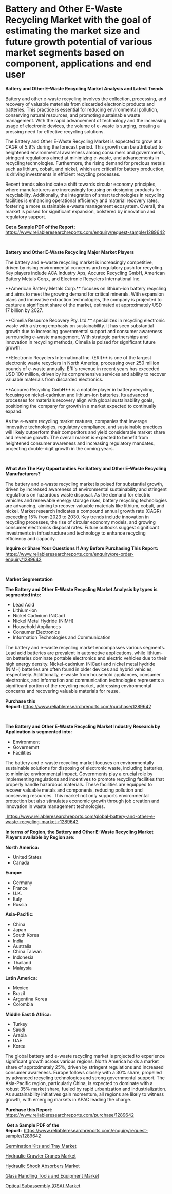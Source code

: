 <p><h1>Battery and Other E-Waste Recycling Market with the goal of estimating the market size and future growth potential of various market segments based on component, applications and end user</h1></p><p><strong>Battery and Other E-Waste Recycling Market Analysis and Latest Trends</strong></p>
<p><p>Battery and other e-waste recycling involves the collection, processing, and recovery of valuable materials from discarded electronic products and batteries. This practice is essential for reducing environmental pollution, conserving natural resources, and promoting sustainable waste management. With the rapid advancement of technology and the increasing usage of electronic devices, the volume of e-waste is surging, creating a pressing need for effective recycling solutions.</p><p>The Battery and Other E-Waste Recycling Market is expected to grow at a CAGR of 5.9% during the forecast period. This growth can be attributed to heightened environmental awareness among consumers and governments, stringent regulations aimed at minimizing e-waste, and advancements in recycling technologies. Furthermore, the rising demand for precious metals such as lithium, cobalt, and nickel, which are critical for battery production, is driving investments in efficient recycling processes. </p><p>Recent trends also indicate a shift towards circular economy principles, where manufacturers are increasingly focusing on designing products for recyclability. Additionally, the integration of smart technologies in recycling facilities is enhancing operational efficiency and material recovery rates, fostering a more sustainable e-waste management ecosystem. Overall, the market is poised for significant expansion, bolstered by innovation and regulatory support.</p></p>
<p><strong>Get a Sample PDF of the Report:&nbsp;</strong> <a href="https://www.reliableresearchreports.com/enquiry/request-sample/1289642?utm_campaign=4&utm_medium=2&utm_source=Github&utm_content=ia&utm_term=26102024&utm_id=battery-and-other-e-waste-recycling">https://www.reliableresearchreports.com/enquiry/request-sample/1289642</a></p>
<p>&nbsp;</p>
<p><strong>Battery and Other E-Waste Recycling Major Market Players</strong></p>
<p><p>The battery and e-waste recycling market is increasingly competitive, driven by rising environmental concerns and regulatory push for recycling. Key players include ACA Industry Aps, Accurec Recycling GmbH, American Battery Metals Corp., and Electronic Recyclers International Inc. </p><p>**American Battery Metals Corp.** focuses on lithium-ion battery recycling and aims to meet the growing demand for critical minerals. With expansion plans and innovative extraction technologies, the company is projected to capture a significant share of the market, estimated at approximately USD 17 billion by 2027.</p><p>**Cimelia Resource Recovery Pty. Ltd.** specializes in recycling electronic waste with a strong emphasis on sustainability. It has seen substantial growth due to increasing governmental support and consumer awareness surrounding e-waste management. With strategic partnerships and innovation in recycling methods, Cimelia is poised for significant future growth.</p><p>**Electronic Recyclers International Inc. (ERI)** is one of the largest electronic waste recyclers in North America, processing over 250 million pounds of e-waste annually. ERI's revenue in recent years has exceeded USD 100 million, driven by its comprehensive services and ability to recover valuable materials from discarded electronics. </p><p>**Accurec Recycling GmbH** is a notable player in battery recycling, focusing on nickel-cadmium and lithium-ion batteries. Its advanced processes for materials recovery align with global sustainability goals, positioning the company for growth in a market expected to continually expand.</p><p>As the e-waste recycling market matures, companies that leverage innovative technologies, regulatory compliance, and sustainable practices will likely outperform their competitors and yield considerable market share and revenue growth. The overall market is expected to benefit from heightened consumer awareness and increasing regulatory mandates, projecting double-digit growth in the coming years.</p></p>
<p>&nbsp;</p>
<p><strong>What Are The Key Opportunities For Battery and Other E-Waste Recycling Manufacturers?</strong></p>
<p><p>The battery and e-waste recycling market is poised for substantial growth, driven by increased awareness of environmental sustainability and stringent regulations on hazardous waste disposal. As the demand for electric vehicles and renewable energy storage rises, battery recycling technologies are advancing, aiming to recover valuable materials like lithium, cobalt, and nickel. Market research indicates a compound annual growth rate (CAGR) exceeding 15% from 2023 to 2030. Key trends include innovation in recycling processes, the rise of circular economy models, and growing consumer electronics disposal rates. Future outlooks suggest significant investments in infrastructure and technology to enhance recycling efficiency and capacity.</p></p>
<p><strong>Inquire or Share Your Questions If Any Before Purchasing This Report:</strong> <a href="https://www.reliableresearchreports.com/enquiry/pre-order-enquiry/1289642?utm_campaign=4&utm_medium=2&utm_source=Github&utm_content=ia&utm_term=26102024&utm_id=battery-and-other-e-waste-recycling">https://www.reliableresearchreports.com/enquiry/pre-order-enquiry/1289642</a></p>
<p>&nbsp;</p>
<p><strong>Market Segmentation</strong></p>
<p><strong>The Battery and Other E-Waste Recycling Market Analysis by types is segmented into:</strong></p>
<p><ul><li>Lead Acid</li><li>Lithium-ion</li><li>Nickel Cadmium (NiCad)</li><li>Nickel Metal Hydride (NiMH)</li><li>Household Appliances</li><li>Consumer Electronics</li><li>Information Technologies and Communication</li></ul></p>
<p><p>The battery and e-waste recycling market encompasses various segments. Lead acid batteries are prevalent in automotive applications, while lithium-ion batteries dominate portable electronics and electric vehicles due to their high energy density. Nickel-cadmium (NiCad) and nickel metal hydride (NiMH) batteries are often found in older devices and hybrid vehicles, respectively. Additionally, e-waste from household appliances, consumer electronics, and information and communication technologies represents a significant portion of the recycling market, addressing environmental concerns and recovering valuable materials for reuse.</p></p>
<p><strong>Purchase this Report:&nbsp;</strong><a href="https://www.reliableresearchreports.com/purchase/1289642?utm_campaign=4&utm_medium=2&utm_source=Github&utm_content=ia&utm_term=26102024&utm_id=battery-and-other-e-waste-recycling">https://www.reliableresearchreports.com/purchase/1289642</a></p>
<p>&nbsp;</p>
<p><strong>The Battery and Other E-Waste Recycling Market Industry Research by Application is segmented into:</strong></p>
<p><ul><li>Environment</li><li>Governemnt</li><li>Facilities</li></ul></p>
<p><p>The battery and e-waste recycling market focuses on environmentally sustainable solutions for disposing of electronic waste, including batteries, to minimize environmental impact. Governments play a crucial role by implementing regulations and incentives to promote recycling facilities that properly handle hazardous materials. These facilities are equipped to recover valuable metals and components, reducing pollution and conserving resources. This market not only supports environmental protection but also stimulates economic growth through job creation and innovation in waste management technologies.</p></p>
<p><a href="https://www.reliableresearchreports.com/global-battery-and-other-e-waste-recycling-market-r1289642?utm_campaign=4&utm_medium=2&utm_source=Github&utm_content=ia&utm_term=26102024&utm_id=battery-and-other-e-waste-recycling">&nbsp;https://www.reliableresearchreports.com/global-battery-and-other-e-waste-recycling-market-r1289642</a></p>
<p><strong>In terms of Region, the Battery and Other E-Waste Recycling Market Players available by Region are:</strong></p>
<p>
    <p> <strong> North America: </strong>
        <ul>
            <li>United States</li>
            <li>Canada</li>
        </ul>
        </p> 
    <p> <strong> Europe: </strong>
        <ul>
            <li>Germany</li>
            <li>France</li>
            <li>U.K.</li>
            <li>Italy</li>
            <li>Russia</li>
        </ul>
        </p> 
    <p> <strong> Asia-Pacific: </strong>
        <ul>
            <li>China</li>
            <li>Japan</li>
            <li>South Korea</li>
            <li>India</li>
            <li>Australia</li>
            <li>China Taiwan</li>
            <li>Indonesia</li>
            <li>Thailand</li>
            <li>Malaysia</li>
        </ul>
        </p> 
    <p> <strong> Latin America: </strong>
        <ul>
            <li>Mexico</li>
            <li>Brazil</li>
            <li>Argentina Korea</li>
            <li>Colombia</li>
        </ul>
        </p> 
    <p> <strong> Middle East & Africa: </strong>
        <ul>
            <li>Turkey</li>
            <li>Saudi</li>
            <li>Arabia</li>
            <li>UAE</li>
            <li>Korea</li>
        </ul>
    </p>
    </p>
<p><p>The global battery and e-waste recycling market is projected to experience significant growth across various regions. North America holds a market share of approximately 25%, driven by stringent regulations and increased consumer awareness. Europe follows closely with a 30% share, propelled by advanced recycling technologies and strong governmental support. The Asia-Pacific region, particularly China, is expected to dominate with a robust 35% market share, fueled by rapid urbanization and industrialization. As sustainability initiatives gain momentum, all regions are likely to witness growth, with emerging markets in APAC leading the charge.</p></p>
<p><strong>Purchase this Report: </strong><a href="https://www.reliableresearchreports.com/purchase/1289642?utm_campaign=4&utm_medium=2&utm_source=Github&utm_content=ia&utm_term=26102024&utm_id=battery-and-other-e-waste-recycling">https://www.reliableresearchreports.com/purchase/1289642</a></p>
<p>&nbsp;<strong>Get a Sample PDF of the Report:&nbsp;&nbsp;</strong><a href="https://www.reliableresearchreports.com/enquiry/request-sample/1289642?utm_campaign=4&utm_medium=2&utm_source=Github&utm_content=ia&utm_term=26102024&utm_id=battery-and-other-e-waste-recycling">https://www.reliableresearchreports.com/enquiry/request-sample/1289642</a></p>
<p><strong></strong></p>
<p><p><a href="https://www.linkedin.com/pulse/germination-kits-tray-industry-resonance-148-amplification-across-vmtcf?utm_campaign=4&utm_medium=2&utm_source=Github&utm_content=ia&utm_term=26102024&utm_id=battery-and-other-e-waste-recycling">Germination Kits and Tray Market</a></p><p><a href="https://issuu.com/reportprime-2/docs/hydraulic-crawler-cranes-market-siz_f9523c25c144c5?utm_campaign=4&utm_medium=2&utm_source=Github&utm_content=ia&utm_term=26102024&utm_id=battery-and-other-e-waste-recycling">Hydraulic Crawler Cranes Market</a></p><p><a href="https://issuu.com/reportprime-2/docs/hydraulic-shock-absorbers-market-si_60e1c636a4f363?utm_campaign=4&utm_medium=2&utm_source=Github&utm_content=ia&utm_term=26102024&utm_id=battery-and-other-e-waste-recycling">Hydraulic Shock Absorbers Market</a></p><p><a href="https://www.linkedin.com/pulse/glass-handling-tools-equipment-industry-sector-new-technologies-rj2ic?utm_campaign=4&utm_medium=2&utm_source=Github&utm_content=ia&utm_term=26102024&utm_id=battery-and-other-e-waste-recycling">Glass Handling Tools and Equipment Market</a></p><p><a href="https://github.com/WayneGriffin411/Market-Research-Report-List-1/blob/main/optical-subassembly-osa-market.md?utm_campaign=4&utm_medium=2&utm_source=Github&utm_content=ia&utm_term=26102024&utm_id=battery-and-other-e-waste-recycling">Optical Subassembly (OSA) Market</a></p></p>